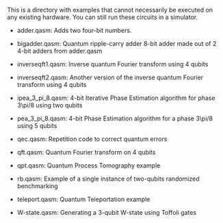 This is a directory with examples that cannot necessarily be executed on any existing hardware. You can still run these circuits in a simulator.

- adder.qasm: Adds two four-bit numbers.

- bigadder.qasm: Quantum ripple-carry adder
8-bit adder made out of 2 4-bit adders from adder.qasm

- inverseqft1.qasm: Inverse quantum Fourier transform using 4 qubits

- inverseqft2.qasm: Another version of the inverse quantum Fourier transform using 4 qubits

- ipea_3_pi_8.qasm: 4-bit Iterative Phase Estimation algorithm for phase 3\pi/8 using two qubits

- pea_3_pi_8.qasm: 4-bit Phase Estimation algorithm for a phase 3\pi/8 using 5 qubits 

- qec.qasm: Repetition code to correct quantum errors 

- qft.qasm: Quantum Fourier transform on 4 qubits

- qpt.qasm: Quantum Process Tomography example

- rb.qasm: Example of a single instance of two-qubits randomized benchmarking

- teleport.qasm: Quantum Teleportation example

- W-state.qasm: Generating a 3-qubit W-state using Toffoli gates
